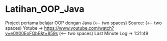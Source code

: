 # Latihan_OOP_Java
Project pertama belajar OOP dengan Java (<-- two spaces)
Source: (<-- two spaces)
Yotube -> https://www.youtube.com/watch?v=e0X00EoFQbE&t=859s (<-- two spaces)
Last Minute Log -> 1:21:49
